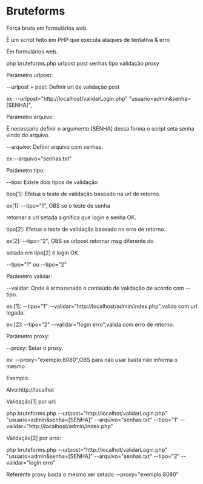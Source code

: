 Bruteforms
==========

Força bruta em formulários web.

È um script feito em PHP que executa ataques de tentativa & erro

Em formulários web.


php bruteforms.php urlpost post senhas tipo validação proxy


Parâmetro urlpost:  

--urlpost + post: Definir url de validação post

ex: --urlpost="http://localhost/validarLogin.php" "usuario=admin&senha=[SENHA]",


Parâmetro arquivo:  

È necessario definir o argumento [SENHA] dessa forma o script seta senha vindo do arquivo.

--arquivo: Definir arquivo com senhas.

ex:--arquivo="senhas.txt"


Parâmetro tipo:

--tipo: Existe dois tipos de validação

tipo[1]: Efetua o teste de validação baseado na url de retorno.

ex[1]: --tipo="1", OBS se o teste de senha

retornar a url setada significa que login e senha OK.


tipo[2]: Efetua o teste de validação baseado no erro de retorno.

ex[2]: --tipo="2", OBS se urlpost retornar msg diferente do

setado em tipo[2] é login OK. 

--tipo="1" ou --tipo="2"
 
 
Parâmetro validar:  

--validar: Onde é armazenado o conteúdo de validação de acordo com --tipo.

ex:[1]: --tipo="1" --validar="http://localhost/admin/index.php",valida com url logada.

ex:[2]: --tipo="2" --validar="login erro",valida com erro de retorno.




Parâmetro proxy: 

--proxy: Setar o proxy.

ex: --proxy="exemplo:8080",OBS para não usar basta não informa o mesmo.
 
 
 
Exemplo:

Alvo:http://localhot



Validação[1] por url:

php bruteforms.php --urlpost="http://localhot/validarLogin.php" "usuario=admin&senha=[SENHA]" --arquivo="senhas.txt"
--tipo="1" --validar="http://localhost/admin/index.php"
 
 
 
Validação[2] por erro:

php bruteforms.php --urlpost="http://localhot/validarLogin.php" "usuario=admin&senha=[SENHA]" --arquivo="senhas.txt" --tipo="2" --validar="login erro"


 
Referente proxy basta o mesmo ser setado --proxy="exemplo:8080"
